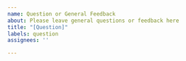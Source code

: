 ```yaml
---
name: Question or General Feedback
about: Please leave general questions or feedback here
title: "[Question]"
labels: question
assignees: ''

---
```



